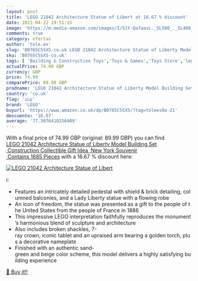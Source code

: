 ```yaml
---
layout: post
title: 'LEGO 21042 Architecture Statue of Libert at 16.67 % discount'
date: 2021-04-22 19:51:15
image: 'https://m.media-amazon.com/images/I/51Y-Qa7aavL._SL500_._SL400_.jpg'
comments: true
category: ofertas
author: 'tole.es'
slug: 'B0765C5SX5-co.uk LEGO 21042 Architecture Statue of Liberty Model...'
sku: 'B0765C5SX5-co.uk'
tags: [ 'Building & Construction Toys','Toys & Games','Toys Store','lego', ]
actualPrice: 74.99 GBP
currency: GBP
price: 74.99
comparePrice: 89.99 GBP
prodname: 'LEGO 21042 Architecture Statue of Liberty Model Building Set  Construction Collectible Gift Idea  New York Souvenir  Contains 1685 Pieces'
country: 'co.uk'
flag: '🇬🇧'
brand: 'LEGO'
buyurl: 'https://www.amazon.co.uk/dp/B0765C5SX5/?tag=tolees0a-21'
descuento: '16.67'
average: '77.3076410256409'
---
```


With a final price of 74.99 GBP (original: 89.99 GBP) you can find [LEGO 21042 Architecture Statue of Liberty Model Building Set  Construction Collectible Gift Idea  New York Souvenir  Contains 1685 Pieces](https://www.amazon.co.uk/dp/B0765C5SX5/?tag=tolees0a-21) with a  16.67 % discount here:

[![LEGO 21042 Architecture Statue of Libert](https://m.media-amazon.com/images/I/51Y-Qa7aavL._SL500_._SL400_.jpg)](https://www.amazon.co.uk/dp/B0765C5SX5/?tag=tolees0a-21)

ℹ️:

- Features an intricately detailed pedestal with shield & brick detailing, columned balconies, and a Lady Liberty statue with a flowing robe
- An icon of freedom, the statue was presented as a gift to the people of the United States from the people of France in 1886
- This impressive LEGO interpretation faithfully reproduces the monument’s harmonious blend of sculpture and architecture
- Also includes broken shackles, 7-ray crown, iconic tablet and an upraised arm bearing a golden torch, plus a decorative nameplate
- Finished with an authentic sand-green and beige color scheme, this model delivers a highly satisfying building experience

[🛒 Buy it!!](https://www.amazon.co.uk/dp/B0765C5SX5/?tag=tolees0a-21)
